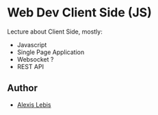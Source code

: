 # Web Dev Client Side (JS)
Lecture about Client Side, mostly:

* Javascript
* Single Page Application
* Websocket ?
* REST API

## Author
* [Alexis Lebis](https://gvipers.imt-lille-douai.fr/alexis.lebis)